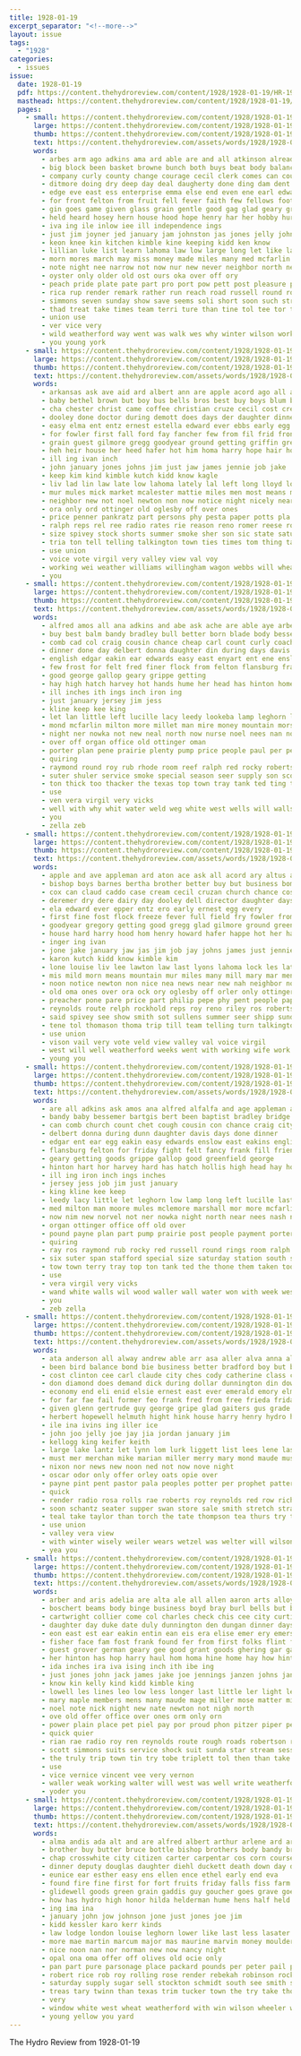 ```yaml
---
title: 1928-01-19
excerpt_separator: "<!--more-->"
layout: issue
tags:
  - "1928"
categories:
  - issues
issue:
  date: 1928-01-19
  pdf: https://content.thehydroreview.com/content/1928/1928-01-19/HR-1928-01-19.pdf
  masthead: https://content.thehydroreview.com/content/1928/1928-01-19/masthead/HR-1928-01-19.jpg
  pages:
    - small: https://content.thehydroreview.com/content/1928/1928-01-19/small/HR-1928-01-19-01.jpg
      large: https://content.thehydroreview.com/content/1928/1928-01-19/large/HR-1928-01-19-01.jpg
      thumb: https://content.thehydroreview.com/content/1928/1928-01-19/thumbnails/HR-1928-01-19-01.jpg
      text: https://content.thehydroreview.com/assets/words/1928/1928-01-19/HR-1928-01-19-01.txt
      words:
        - arbes arm ago adkins ama ard able are and all atkinson alread
        - big block been basket browne bunch both buys beat body balance back bones boys ball bros blown bee brought bank business bill bolls brain bixler beam bread brothers betty better brown bridgeport born bolle bent bottom ber ban best bandy but blue
        - company curly county change courage cecil clerk comes can coupe chet cot carone counts carne come chief cam cases car corner captain con cha college class caddo city carl course custer came couch colony chamber clyde clatt
        - ditmore doing dry deep day deal daugherty done ding dam dent deer deed down dau days
        - edge eve east ess enterprise emma else end even ene earl edwards
        - for front felton from fruit fell fever faith few fellows foote far fray found fender fails filling fall fore free former friends farm friday first fire foot folks frost
        - gin goes game given glass grain gentle good gag glad geary gray gus georgia getting gen ger grays gov goods green grade guthrie governor grown going garvey gibbons george griffin
        - held heard hosey hern house hood hope henry har her hobby hurt had how hed him hot hafer hands head hold hamilton harry hint hand hydro hinton hall holes hose high home has
        - iva ing ile inlow iee ill independence ings
        - just jim joyner jed january jam johnston jas jones jelly john
        - keon knee kin kitchen kimble kine keeping kidd ken know
        - lillian luke list learn lahoma law low large long let like land lucky luck living loosen left larger lowell lindy lon live licht loud light lan last
        - morn mores march may miss money made miles many med mcfarlin mattar market mattie mail morgan magnolia morning moser miller matte maybe marshall man mile mana more mader must main min mighty monday
        - note night nee narrow not now nur new never neighbor north neil noel nate news nims
        - oyster only older old ost ours oka over off ory
        - peach pride plate pate part pro port pow pett post pleasure people potter preacher page place prosper pulling piece ports pay pat pet patch president
        - rica rup render remark rather run reach road russell round roy roller ready ret rant rope rolls roof ran
        - simmons seven sunday show save seems soli short soon such street see sam sheer stores share sas sherman stock storm stall station speak stand south shell smoke son scott sale sparks ship school shanna saturday state sane store sport side she senior seem sor soo shar sat sot still seed small soar stocks sine shower
        - thad treat take times team terri ture than tine tol tee tor them taken the tay town tite ten ton then try teacher tai tell talkington torn
        - union use
        - ver vice very
        - wild weatherford way went was walk wes why winter wilson work while willingham wil willing williams wish windows word wheel west woodman weeks willa world week will well won wells welcome webb working want with watch wind wesley
        - you young york
    - small: https://content.thehydroreview.com/content/1928/1928-01-19/small/HR-1928-01-19-02.jpg
      large: https://content.thehydroreview.com/content/1928/1928-01-19/large/HR-1928-01-19-02.jpg
      thumb: https://content.thehydroreview.com/content/1928/1928-01-19/thumbnails/HR-1928-01-19-02.jpg
      text: https://content.thehydroreview.com/assets/words/1928/1928-01-19/HR-1928-01-19-02.txt
      words:
        - arkansas ask ave aid ard albert ann are apple acord ago all altus and ale appleman aderholt
        - baby bethel brown but boy bus bells bros best buy boys blum bast brand bet better bran both body boschert barnes been bishop brother bridgeport bry bill bertha blanch big
        - cha chester christ came coffee christian cruze cecil cost cream car city cough county cruzan case corn cool cousin cor carl certain constant crowder caddo cox chance church
        - dooley done doctor during demott does days der daughter dinner deremer dell director dairy dill dick duly day david dry demotte dinn
        - easy elma ent entz ernest estella edward ever ebbs early egg eve ene every epperly end
        - for fowler first fall ford fay fancher few from fil frid front flora found farm foster fort farmer fields friday friends fever fry frank folks forget full freeze flock
        - grain guest gilmore gregg goodyear ground getting griffin gregory green george glad guy good
        - heh heir house her heed hafer hot him homa harry hope hair hood harmony herndon helt how harvest hom hastings homes howard had has hard homer hole home hobbs henry hens hydro hold
        - ill ing ivan inch
        - john january jones johns jim just jaw james jennie job jake
        - keep kim kind kimble kutch kidd know kagle
        - liv lad lin law late low lahoma lately lal left long lloyd louise large lucky lon lock lynn lyons last letcher lias lowell little lange lee
        - mur mules mick market mcalester mattie miles men most means man mill mexico mash mach modest monday mountain model mynes may many morn moser mere mis mary mound mest mule much
        - neighbor new not noel newton non now notice night nicely near ness noon nice news
        - ora only ord ottinger old oglesby off over ones
        - price penner pankratz part persons phy pesta paper potts pla pepe place peden per peacock preacher pullen people philip palin pleasant present paul pad
        - ralph reps rel ree radio rates rie reason reno romer reese roy road reynolds riding robert raetz rede robertson rey route ross rene
        - size spivey stock shorts summer smoke sher son sic state saturday seid season sua shipp sunday sappenfield she slow schmidt such sunny shell sick serene snyder sale still shed sow staples see soon show sullens school sides strike story sellars stout sisson siek schoo sing small south start seed ship said
        - tria ton tell telling talkington town ties times tom thing talk ted till too than them thomas the tilman trip tela tobacco taken treat tin tur
        - use union
        - voice vote virgil very valley view val voy
        - working wei weather williams willingham wagon webbs will wheat weeks west with wee winter worms weatherford word well went wedding was walker won week while wife worth
        - you
    - small: https://content.thehydroreview.com/content/1928/1928-01-19/small/HR-1928-01-19-03.jpg
      large: https://content.thehydroreview.com/content/1928/1928-01-19/large/HR-1928-01-19-03.jpg
      thumb: https://content.thehydroreview.com/content/1928/1928-01-19/thumbnails/HR-1928-01-19-03.jpg
      text: https://content.thehydroreview.com/assets/words/1928/1928-01-19/HR-1928-01-19-03.txt
      words:
        - alfred amos all ana adkins and abe ask ache are able aye arbes
        - buy best balm bandy bradley bull better born blade body bessemer been bator baptist bartgis break baby but bridge braly brothers bert block black
        - comb cad col craig cousin chance cheap carl count curly coach car cronk chamber can church cream city crissman child coy cough came case criss carnegie chet chest cart chambers clinton cox coil coupe cays cold colony care cure copper cane cypress cobbler choice
        - dinner done day delbert donna daughter din during days davis dunn
        - english edgar eakin ear edwards easy east enyart ent ene enslow eakins egg end
        - few frost for felt fred finer flock from felton flansburg frank fill friday fall forde free friends filling friend foote field
        - good george gallop geary grippe getting
        - hay high hatch harvey hot hands hume her head has hinton home hard hydro hart hollis henke harold honor hardware henry herndon house
        - ill inches ith ings inch iron ing
        - just january jersey jim jess
        - kline keep kee king
        - let lan little left lucille lacy leedy lookeba lamp leghorn land last low
        - mond mcfarlin milton more millet man mire money mountain morse mules marshall mares made mary milk miller moore miles ming miss mclemore
        - night ner nowka not new neal north now nurse noel nees nan norvel near
        - over off organ office old ottinger oman
        - porter plan pene prairie plenty pump price people paul per pedrick pound perfect pauline piston payne payment pair plain pack post part pay
        - quiring
        - raymond round roy rub rhode room reef ralph red rocky robertson ray rose reber rent riggs russell rings
        - suter shuler service smoke special season seer supply son score sale soon small sarah see side steel safe saturday stock store shak six severe south seen she sat size station span sunday suite shoe sudan smith stand standard shelton sit said stewart simple sewing scott
        - ton thick too thacker the texas top town tray tank ted ting them thomas towne throw taylor taken take
        - use
        - ven vera virgil very vicks
        - well with why whit water weld weg white west wells will walls welder wil went weight while was waller walter wall wort won week work wand wood
        - you
        - zella zeb
    - small: https://content.thehydroreview.com/content/1928/1928-01-19/small/HR-1928-01-19-04.jpg
      large: https://content.thehydroreview.com/content/1928/1928-01-19/large/HR-1928-01-19-04.jpg
      thumb: https://content.thehydroreview.com/content/1928/1928-01-19/thumbnails/HR-1928-01-19-04.jpg
      text: https://content.thehydroreview.com/assets/words/1928/1928-01-19/HR-1928-01-19-04.txt
      words:
        - apple and ave appleman ard aton ace ask all acord ary altus aderholt aid annie ast are albert
        - bishop boys barnes bertha brother better buy but business bom brand bus baby blanch back blum berlin best bells bill big both bros boy been bran brown bethel bridgeport boschert
        - cox can claud caddo case cream cecil cruzan church chance cost crowder chester cor county christ cedar carl cot comes coffee city cruze cousin constant christian
        - deremer dry dere dairy day dooley dell director daughter days duly dinner demotte demott david dick der doctor done during
        - ela edward ever epper entz ero early ernest egg every
        - first fine fost flock freeze fever full field fry fowler from folks forget fancher fields foster found friday for few flora friends fay farm front ford frank fall
        - goodyear gregory getting good gregg glad gilmore ground green grain griffin
        - house hard harry hood hom henry howard hafer happe hot her had home hold harmony hole him henderson hopewell harvest homer hens hagle hope hydro has hastings hobbs
        - inger ing ivan
        - jone jake january jaw jas jim job jay johns james just jennie jing john
        - karon kutch kidd know kimble kim
        - lone louise liv lee lawton law last lyons lahoma lock les lately little living lucky lowell list large lloyd low late
        - mis mild morn means mountain mur miles many mill mary mar men mens mclarty model monday matt most mellow man mexico mynes mattie morning mound mcalester mash moser may much
        - noon notice newton non nice nea news near new nah neighbor noel need not nicely ness ner night now nate
        - old oma ones over ora ock ory oglesby off orler only ottinger
        - preacher pone pare price part philip pepe phy pent people paper poli pullen peden pere paul pleasant present persons pankratz penner place per potts
        - reynolds route relph rockhold reps roy reno riley ros robertson radio road rike reason ross ralph
        - said spivey see show smith sot sullens summer seer shipp sunday start sweet sua size saturday shed shorts sat sale spring sow ship still sellars staples small son sing snyder smoke she strike schmidt south seis story school sunny sisson seed soon sick seas sides stout stock suter sah star state
        - tene tol thomason thoma trip till team telling turn talkington tho taken than tard tilman trial talk the town tim treat tobacco times them tell thing taylor
        - use union
        - vison vail very vote veld view valley val voice virgil
        - west will well weatherford weeks went with working wife work willingham wil worth way webbs weather winter wheat week worms word won was while wedding wagon
        - young you
    - small: https://content.thehydroreview.com/content/1928/1928-01-19/small/HR-1928-01-19-05.jpg
      large: https://content.thehydroreview.com/content/1928/1928-01-19/large/HR-1928-01-19-05.jpg
      thumb: https://content.thehydroreview.com/content/1928/1928-01-19/thumbnails/HR-1928-01-19-05.jpg
      text: https://content.thehydroreview.com/assets/words/1928/1928-01-19/HR-1928-01-19-05.txt
      words:
        - are all adkins ask amos ana alfred alfalfa and age appleman ache ane able
        - bandy baby bessemer bartgis bert been baptist bradley bridge blade best but bull born body balm bowles better black brothers bator block break bir
        - can comb church count chet cough cousin con chance craig city child cronk cream cold chambers care cypress chest colony clinton came car cobbler cart copper choice chamber coy coil crissman carl coupe cure curly cheap case col cane
        - delbert donna during dunn daughter davis days done dinner
        - edgar ent ear egg eakin easy edwards enslow east eakins english
        - flansburg felton for friday fight felt fancy frank fill friend fine fred friends filling few finder foote free from flock forde fall
        - geary getting goods grippe gallop good greenfield george
        - hinton hart hor harvey hard has hatch hollis high head hay home house hydro hune herndon hot henke harold hanks honor her hom hands henry
        - ill ing iron inch ings inches
        - jersey jess job jim just january
        - king kline kee keep
        - leedy lacy little let leghorn low lamp long left lucille last land
        - med milton man moore mules mclemore marshall mor more mcfarlin milk mares made miller money miss mith molly millet miles mary ming monday
        - now nim new norvel not ner nowka night north near nees nash noel nurse nicely
        - organ ottinger office off old over
        - pound payne plan part pump prairie post people payment porter pack pene per price pair pauline plain plenty past paul pay pee pedrick piston perfect
        - quiring
        - ray ros raymond rub rocky red russell round rings room ralph rigg reber rent ren ramsey rhode rose roy robertson rah
        - six suter span stafford special size saturday station south shoe season sale son stock street score simple sit stand sudan steel sat smith soon she side sunday stewart seder supply shelton smoke safe small sal severe suite standard said store see service sewing sister
        - tow town terry tray top ton tank ted the thone them taken too texas ting thomas thacker take throw thick toman
        - use
        - vera virgil very vicks
        - wand white walls wil wood waller wall water won with week west welder well weld went work was wort weight walter will while wells why
        - you
        - zeb zella
    - small: https://content.thehydroreview.com/content/1928/1928-01-19/small/HR-1928-01-19-06.jpg
      large: https://content.thehydroreview.com/content/1928/1928-01-19/large/HR-1928-01-19-06.jpg
      thumb: https://content.thehydroreview.com/content/1928/1928-01-19/thumbnails/HR-1928-01-19-06.jpg
      text: https://content.thehydroreview.com/assets/words/1928/1928-01-19/HR-1928-01-19-06.txt
      words:
        - ata anderson all alway andrew able arr asa aller alva anna alexander are agnew and ace
        - been bird balance bond bie business better bradford boy but beulah ben baby bryan baugh buy barber best bert baggett beaumont booker bran
        - cost clinton cee carl claude city ches cody catherine class car coffee cand cake collier col corn course clock can carry carton cora
        - don diamond does demand dick during dollar dunnington din down danger detweiler day dewey daughter dinner
        - economy end eli enid elsie ernest east ever emerald emory elmer every even ean ene
        - for far fae fail former feo frank fred from free frieda friday flakes fresh fam folsom forget freeze
        - given glenn gertrude guy george gripe glad gaiters gus grade gladys geer greer general grand gerald
        - herbert hopewell helmuth hight hink house harry henry hydro home hed hamilton homes high helen hare horse hay her hafer has hope
        - ile ina ivins ing iller ice
        - john joo jelly joe jay jia jordan january jim
        - kellogg king keifer keith
        - large lake lantz let lynn lom lurk liggett list lees lene last left land lee lou lila lange low lucien learned
        - must mer merchan mike marian miller merry mary mond maude mustard man money mon million miss mas mecca mille may marion made many means more mound mildred morning mis much monday
        - nixon nor news new noon ned not now nove night
        - oscar odor only offer orley oats opie over
        - payne pint pent pastor pala peoples potter per prophet patterson pitzer pert place pene pounds pete past parker powder policy paynes pack pieper perce
        - quick
        - render radio rosa rolls rae roberts roy reynolds red row richert race reel reno ross ren robert raymon ray rowland ress ruber ruby rent
        - soon schantz seater supper swan store sale smith stretch strawberry show sun sic sugar scott school sunday silver sales slabaugh sit soto sister sol sae she son save sunda salad sat seay special season slagell story steve speak sick sweeney service saturday spring set
        - teal take taylor than torch the tate thompson tea thurs try taken them tailor thelma
        - use union
        - valley vera view
        - with winter wisely weiler wears wetzel was welter will wilson write wil wes worley wren week walter willie wife watch wilbur wee western williams went warde wieland wayne
        - yea you
    - small: https://content.thehydroreview.com/content/1928/1928-01-19/small/HR-1928-01-19-07.jpg
      large: https://content.thehydroreview.com/content/1928/1928-01-19/large/HR-1928-01-19-07.jpg
      thumb: https://content.thehydroreview.com/content/1928/1928-01-19/thumbnails/HR-1928-01-19-07.jpg
      text: https://content.thehydroreview.com/assets/words/1928/1928-01-19/HR-1928-01-19-07.txt
      words:
        - arber and aris adelia are alta ale all allen aaron arts alloy ast arkansas ames albert
        - boschert beams body binge business boyd bray burl bells but baby boy bie better buyers bradley bob bigger bile ber bill badin been both boys bal bale byer barber bernard butler barney bres bart brecht blend back bank ball
        - cartwright collier come col charles check chis cee city curtice cleveland call coach cane chan comfort ceo caddo chick charlie calle car claude caller corn courts
        - daughter day duke date duly dunnington den dungan dinner days dexter daisy disco dine
        - eon east est ear eakin entin ean eis era elise emer ery emerson erick elmer ezra ess end every eda
        - fisher face fam fost frank found fer from first folks flint farm for free few fee friday fay frazier froese
        - guest grover german geary gee good grant goods ghering gar garrison
        - her hinton has hop harry haul hom homa hine home hay how hint haga herbert hone hag heide henke had hodgson hainline hydro henry hold heidebrecht hoy
        - ida inches ira iva ising inch ith ibe ing
        - just jones john jack james jake joe jennings janzen johns january jakes jenkins
        - know kin kelly kind kidd kimble king
        - lowell les lines leo low less longer last little ler light lett laos lily len land lucian levi landau lahoma lewis like law lone let lee
        - mary maple members mens many maude mage miller mose matter mier marion monday mess matie marvin maud mer mis matilda
        - noel note nick night new nate newton not nigh north
        - ove old offer office over ones orm only orn
        - power plain place pet piel pay por proud phon pitzer piper pent past pete pape present poage peal pow
        - quick quier
        - rian rae radio roy ren reynolds route rough roads robertson riggs richard rust rot raymond rockhold
        - scott simmons suits service shock suit sunda star stream sessor sick sunday south sare sam silk sell school sens see store springs stephenson sun sie suite son spain stutzman stockton sport station sister sales such saturday sedan strong seas ser sale soon
        - the truly trip town tin try tobe triplett tol then than take thy tea thompson
        - use
        - vice vernice vincent vee very vernon
        - waller weak working walter will west was well write weatherford week works world wool win wheel wark work with went wide water wie weather wife warkentin word
        - yoder you
    - small: https://content.thehydroreview.com/content/1928/1928-01-19/small/HR-1928-01-19-08.jpg
      large: https://content.thehydroreview.com/content/1928/1928-01-19/large/HR-1928-01-19-08.jpg
      thumb: https://content.thehydroreview.com/content/1928/1928-01-19/thumbnails/HR-1928-01-19-08.jpg
      text: https://content.thehydroreview.com/assets/words/1928/1928-01-19/HR-1928-01-19-08.txt
      words:
        - alma andis ada alt and are alfred albert arthur arlene ard aro appleman all age
        - brother buy butter bruce bottle bishop brothers body bandy bridgeport blanch blue bullard best blankenship boston bertha bro ben but beau baby bus bacon big brings been
        - chap crosswhite city citizen carter carpentar cos corn course clint chilli cure carty chance cody come coats charlie care can crook comes caddo clinton college chick chow carl cor coxen clas chaplain cream church christmas company county cobb chas carver
        - dinner deputy douglas daughter diehl duckett death down day dollar dells dark deep dry dollie
        - eunice ear esther easy ens ellen ence ethel early end eva
        - found fire fine first for fort fruits friday falls fiss farm fail fred fresh furnace friend floor former fay flakes foss filling frank full fore from fete friends flower floyd
        - glidewell goods green grain gaddis guy goucher goes grave goehring getting given garvey george general gallon gilmore guest
        - how has hydro high honor hilda helderman hume hens half held hen hattie hedgecock harold hinton health humes house her hatfield homer ham hobbs hought hunting hor
        - ing ima ina
        - january john jow johnson jone just jones joe jim
        - kidd kessler karo kerr kinds
        - law lodge london louise leghorn lower like last less lasater line list land large lis lee luster lady lene linebarger living little lou left lor lunch leland
        - more mae martin marcum major mas maurine marvin money moulder market many maud maggie manner murphy miss myrtle mis marshall morning magnolia members mcpherson martha mach milk main mildred monday
        - nice noon nan nor norman new now nancy night
        - opal ona oma offer off olives old ocie only
        - pan part pure parsonage place packard pounds per peter pail points plan paul piper payment pickwick people policy poteet pearl pay power plain price pauline
        - robert rice rob roy rolling rose render rebekah robinson rockhold ready road reno regular ruth
        - saturday supply sugar sell stockton schmidt south see smith sant service snyder sunday sick stove she spring star sarvey save scale store standard special sister snow silk salt shanklin state son springs school sweet sey station sat
        - treas tary twinn than texas trim tucker town the try take thomason thomas talent tom teacher
        - very
        - window white west wheat weatherford with win wilson wheeler williams while week why wornstaff warden was will willey went want wish wey wilda way world wait welding wife
        - young yellow you yard
---
```


The Hydro Review from 1928-01-19

<!--more-->

